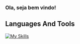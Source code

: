 ### Ola, seja bem vindo!

## Languages And Tools
[![My Skills](https://skillicons.dev/icons?i=js,nodejs)](https://skillicons.dev)
